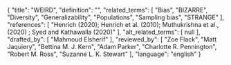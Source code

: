 {
    "title": "WEIRD",
    "definition": "",
    "related_terms": [
        "Bias",
        "BIZARRE",
        "Diversity",
        "Generalizability",
        "Populations",
        "Sampling bias",
        "STRANGE"
    ],
    "references": [
        "Henrich (2020); Henrich et al. (2010); Muthukrishna et al., (2020) ; Syed and Kathawalla (2020)"
    ],
    "alt_related_terms": [
        null
    ],
    "drafted_by": [
        "Mahmoud Elsherif"
    ],
    "reviewed_by": [
        "Zoe Flack",
        "Matt Jaquiery",
        "Bettina M. J. Kern",
        "Adam Parker",
        "Charlotte R. Pennington",
        "Robert M. Ross",
        "Suzanne L. K. Stewart"
    ],
    "language": "english"
}